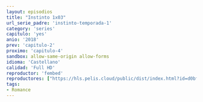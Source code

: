 ```yaml
---
layout: episodios
title: "Instinto 1x03"
url_serie_padre: 'instinto-temporada-1'
category: 'series'
capitulo: 'yes'
anio: '2018'
prev: 'capitulo-2'
proximo: 'capitulo-4'
sandbox: allow-same-origin allow-forms
idioma: 'Castellano'
calidad: 'Full HD'
reproductor: 'fembed'
reproductores: ["https://hls.pelis.cloud/public/dist/index.html?id=d0bff759af18473cb314152195adf4c4"]
tags:
- Romance
---
```












